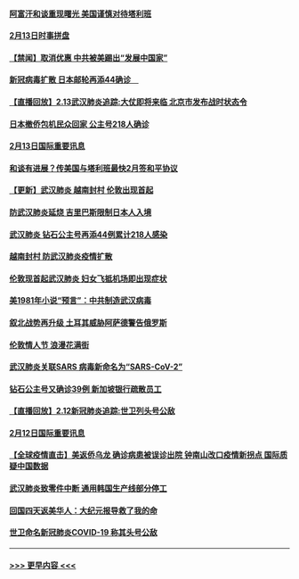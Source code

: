 #### [阿富汗和谈重现曙光 美国谨慎对待塔利班](../pages/prog202/a102776748.md?t=02140911) 
#### [2月13日时事拼盘](../pages/prog202/a102776689.md?t=02140911) 
#### [【禁闻】取消优惠 中共被美踢出“发展中国家”](../pages/prog202/a102776670.md?t=02140911) 
#### [新冠病毒扩散 日本邮轮再添44确诊　](../pages/prog202/a102776518.md?t=02140911) 
#### [【直播回放】2.13武汉肺炎追踪:大仗即将来临 北京市发布战时状态令](../pages/prog202/a102776399.md?t=02140911) 
#### [日本撤侨包机民众回家 公主号218人确诊](../pages/prog202/a102776346.md?t=02140911) 
#### [2月13日国际重要讯息](../pages/prog202/a102776339.md?t=02140911) 
#### [和谈有进展？传美国与塔利班最快2月签和平协议](../pages/prog202/a102776291.md?t=02140911) 
#### [【更新】武汉肺炎 越南封村 伦敦出现首起](../pages/prog202/a102770740.md?t=02140911) 
#### [防武汉肺炎延烧 吉里巴斯限制日本人入境](../pages/prog202/a102776276.md?t=02140911) 
#### [武汉肺炎 钻石公主号再添44例累计218人感染](../pages/prog202/a102776089.md?t=02140911) 
#### [越南封村 防武汉肺炎疫情扩散](../pages/prog202/a102776214.md?t=02140911) 
#### [伦敦现首起武汉肺炎 妇女飞抵机场即出现症状](../pages/prog202/a102776031.md?t=02140911) 
#### [美1981年小说“预言”：中共制造武汉病毒](../pages/prog202/a102775980.md?t=02140911) 
#### [叙北战势再升级 土耳其威胁阿萨德警告俄罗斯](../pages/prog202/a102775904.md?t=02140911) 
#### [伦敦情人节 浪漫花满街](../pages/prog202/a102775786.md?t=02140911) 
#### [武汉肺炎关联SARS 病毒新命名为“SARS-CoV-2”](../pages/prog202/a102775719.md?t=02140911) 
#### [钻石公主号又确诊39例 新加坡银行疏散员工](../pages/prog202/a102775691.md?t=02140911) 
#### [【直播回放】2.12新冠肺炎追踪:世卫列头号公敌](../pages/prog202/a102775541.md?t=02140911) 
#### [2月12日国际重要讯息](../pages/prog202/a102775437.md?t=02140911) 
#### [【全球疫情直击】美返侨乌龙 确诊病患被误诊出院 钟南山改口疫情新拐点 国际质疑中国数据](../pages/prog202/a102775378.md?t=02140911) 
#### [武汉肺炎致零件中断 通用韩国生产线部分停工](../pages/prog202/a102775365.md?t=02140911) 
#### [回国四天返美华人：大纪元报导救了我的命](../pages/prog202/a102775342.md?t=02140911) 
#### [世卫命名新冠肺炎COVID-19 称其头号公敌](../pages/prog202/a102775196.md?t=02140911) 

----
#### [ >>> 更早内容 <<< ](../indexes/prog202-earlier.md)

